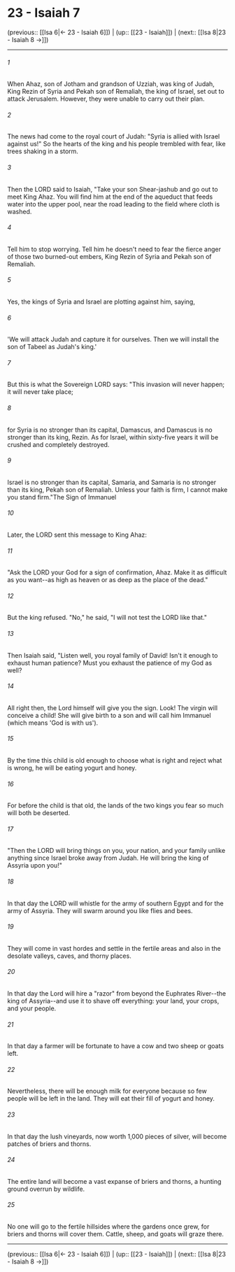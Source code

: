 # 23 - Isaiah 7

(previous:: [[Isa 6|← 23 - Isaiah 6]]) | (up:: [[23 - Isaiah]]) | (next:: [[Isa 8|23 - Isaiah 8 →]])

***


###### 1 
When Ahaz, son of Jotham and grandson of Uzziah, was king of Judah, King Rezin of Syria and Pekah son of Remaliah, the king of Israel, set out to attack Jerusalem. However, they were unable to carry out their plan. 

###### 2 
The news had come to the royal court of Judah: "Syria is allied with Israel against us!" So the hearts of the king and his people trembled with fear, like trees shaking in a storm. 

###### 3 
Then the LORD said to Isaiah, "Take your son Shear-jashub and go out to meet King Ahaz. You will find him at the end of the aqueduct that feeds water into the upper pool, near the road leading to the field where cloth is washed. 

###### 4 
Tell him to stop worrying. Tell him he doesn't need to fear the fierce anger of those two burned-out embers, King Rezin of Syria and Pekah son of Remaliah. 

###### 5 
Yes, the kings of Syria and Israel are plotting against him, saying, 

###### 6 
'We will attack Judah and capture it for ourselves. Then we will install the son of Tabeel as Judah's king.' 

###### 7 
But this is what the Sovereign LORD says: "This invasion will never happen; it will never take place; 

###### 8 
for Syria is no stronger than its capital, Damascus, and Damascus is no stronger than its king, Rezin. As for Israel, within sixty-five years it will be crushed and completely destroyed. 

###### 9 
Israel is no stronger than its capital, Samaria, and Samaria is no stronger than its king, Pekah son of Remaliah. Unless your faith is firm, I cannot make you stand firm."The Sign of Immanuel 

###### 10 
Later, the LORD sent this message to King Ahaz: 

###### 11 
"Ask the LORD your God for a sign of confirmation, Ahaz. Make it as difficult as you want--as high as heaven or as deep as the place of the dead." 

###### 12 
But the king refused. "No," he said, "I will not test the LORD like that." 

###### 13 
Then Isaiah said, "Listen well, you royal family of David! Isn't it enough to exhaust human patience? Must you exhaust the patience of my God as well? 

###### 14 
All right then, the Lord himself will give you the sign. Look! The virgin will conceive a child! She will give birth to a son and will call him Immanuel (which means 'God is with us'). 

###### 15 
By the time this child is old enough to choose what is right and reject what is wrong, he will be eating yogurt and honey. 

###### 16 
For before the child is that old, the lands of the two kings you fear so much will both be deserted. 

###### 17 
"Then the LORD will bring things on you, your nation, and your family unlike anything since Israel broke away from Judah. He will bring the king of Assyria upon you!" 

###### 18 
In that day the LORD will whistle for the army of southern Egypt and for the army of Assyria. They will swarm around you like flies and bees. 

###### 19 
They will come in vast hordes and settle in the fertile areas and also in the desolate valleys, caves, and thorny places. 

###### 20 
In that day the Lord will hire a "razor" from beyond the Euphrates River--the king of Assyria--and use it to shave off everything: your land, your crops, and your people. 

###### 21 
In that day a farmer will be fortunate to have a cow and two sheep or goats left. 

###### 22 
Nevertheless, there will be enough milk for everyone because so few people will be left in the land. They will eat their fill of yogurt and honey. 

###### 23 
In that day the lush vineyards, now worth 1,000 pieces of silver, will become patches of briers and thorns. 

###### 24 
The entire land will become a vast expanse of briers and thorns, a hunting ground overrun by wildlife. 

###### 25 
No one will go to the fertile hillsides where the gardens once grew, for briers and thorns will cover them. Cattle, sheep, and goats will graze there.

***

(previous:: [[Isa 6|← 23 - Isaiah 6]]) | (up:: [[23 - Isaiah]]) | (next:: [[Isa 8|23 - Isaiah 8 →]])
